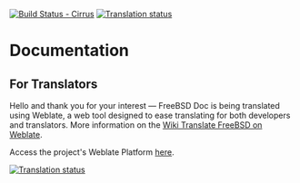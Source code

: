 [![Build Status - Cirrus](https://api.cirrus-ci.com/github/doc-br/freebsd-doc-translate.svg)](https://cirrus-ci.com/github/doc-br/freebsd-doc-translate/main)
[![Translation status](https://translate-dev.freebsd.org/widgets/freebsd-doc/-/svg-badge.svg)](https://translate-dev.freebsd.org/engage/documentation/?utm_source=widget)


# Documentation

## For Translators

Hello and thank you for your interest — FreeBSD Doc is being translated using
Weblate, a web tool designed to ease translating for both developers and
translators. More information on the [Wiki Translate FreeBSD on
Weblate](https://wiki.freebsd.org/DocTranslationOnWeblate).


Access the project's Weblate Platform
[here](https://translate-dev.freebsd.org/).


[![Translation status](https://translate-dev.freebsd.org/widgets/documentation/-/287x66-grey.png)](https://translate-dev.freebsd.org/engage/documentation/?utm_source=widget)
